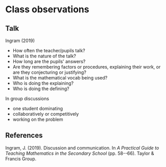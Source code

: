 # Class observations



## Talk

Ingram (2019)

- How often the teacher/pupils talk?
- What is the nature of the talk?
- How long are the pupils' answers?
- Are they remembering factors or procedures, explaining their work, or are they conjecturing or justifying?
- What is the mathematical vocab being used?
- Who is doing the explaining?
- Who is doing the defining?

In group discussions

- one student dominating
- collaboratively or competitively
- working on the problem


## References

Ingram, J. (2019). Discussion and communication. In *A Practical Guide to Teaching Mathematics in the Secondary School* (pp. 58--66). Taylor & Francis Group.


